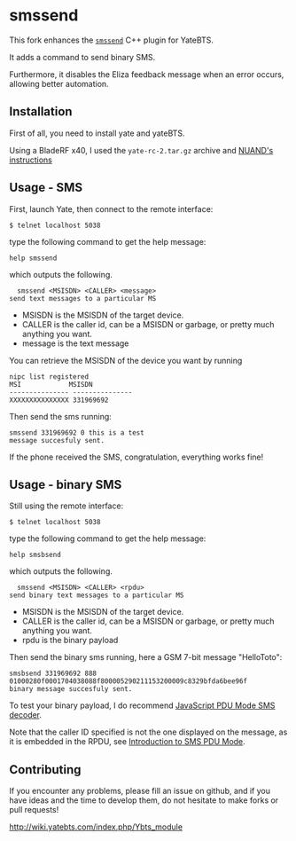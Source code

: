# smssend

This fork enhances the [`smssend`](https://github.com/entropyqueen/YateBTS_smssend) C++ plugin for YateBTS.

It adds a command to send binary SMS.

Furthermore, it disables the Eliza feedback message when an error occurs, allowing better automation.

## Installation

First of all, you need to install yate and yateBTS. 

Using a BladeRF x40, I used the `yate-rc-2.tar.gz` archive and [NUAND's instructions](https://www.nuand.com/support/#bts)


## Usage - SMS

First, launch Yate, then connect to the remote interface:
```
$ telnet localhost 5038
```

type the following command to get the help message:
```
help smssend
```
which outputs the following.
```
  smssend <MSISDN> <CALLER> <message>
send text messages to a particular MS
```

* MSISDN is the MSISDN of the target device.
* CALLER is the caller id, can be a MSISDN or garbage, or pretty much anything you want.
* message is the text message

You can retrieve the MSISDN of the device you want by running 

```
nipc list registered
MSI            MSISDN 
--------------- ---------------
XXXXXXXXXXXXXXX 331969692
```
Then send the sms running:
```
smssend 331969692 0 this is a test
message succesfuly sent.
```

If the phone received the SMS, congratulation, everything works fine!

## Usage - binary SMS

Still using the remote interface:
```
$ telnet localhost 5038
```

type the following command to get the help message:
```
help smsbsend
```
which outputs the following.
```
  smssend <MSISDN> <CALLER> <rpdu>
send binary text messages to a particular MS
```

* MSISDN is the MSISDN of the target device.
* CALLER is the caller id, can be a MSISDN or garbage, or pretty much anything you want.
* rpdu is the binary payload 


Then send the binary sms running, here a GSM 7-bit message "HelloToto":
```
smsbsend 331969692 888 01000280f0001704038088f800005290211153200009c8329bfda6bee96f
binary message succesfuly sent.
```

To test your binary payload, I do recommend [JavaScript PDU Mode SMS decoder](https://smspdu.benjaminerhart.com/?pdu=07911326040000F0040B911346610089F60000208062917314080CC8F71D14969741F977FD07).

Note that the caller ID specified is not the one displayed on the message, as it is embedded in the RPDU, see [Introduction to SMS PDU Mode](https://www.gsmfavorites.com/documents/sms/pdutext/).


## Contributing

If you encounter any problems, please fill an issue on github, and if you have ideas and the time to develop them, do not hesitate to make forks or pull requests!

http://wiki.yatebts.com/index.php/Ybts_module
